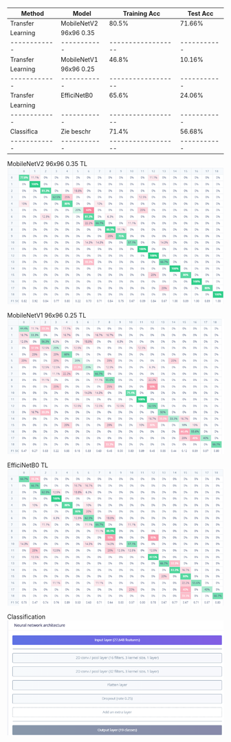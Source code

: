 |   Method   |   Model   |    Training Acc  |  Test Acc |
|------------|-----------|------------------|-----------|
| Transfer   |MobileNetV2|      80.5%       |  71.66%   |(final layer: 16 neurons, 0.1 dropout)
| Learning   |96x96 0.35 |                  |           |
|------------|-----------|------------------|-----------|
| Transfer   |MobileNetV1|      46.8%       |  10.16%   |(no final dense layer, 0.1 dropout)
| Learning   |96x96 0.25 |                  |           |
|------------|-----------|------------------|-----------|
| Transfer   |EfficiNetB0|      65.6%       |  24.06%   |
| Learning   |           |                  |           |
|------------|-----------|------------------|-----------|
| Classifica | Zie beschr|      71.4%       |  56.68%   |
|------------|-----------|------------------|-----------|



MobileNetV2 96x96 0.35 TL
![alt text](image-1.png)

MobileNetV1 96x96 0.25 TL
![alt text](image.png)

EfficiNetB0 TL
![alt text](image-2.png)

Classification
![alt text](image-3.png)
